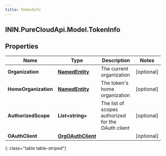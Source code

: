 ```yaml
---
title: TokenInfo
---
```

## ININ.PureCloudApi.Model.TokenInfo

## Properties

|Name | Type | Description | Notes|
|------------ | ------------- | ------------- | -------------|
| **Organization** | [**NamedEntity**](NamedEntity.html) | The current organization | [optional] |
| **HomeOrganization** | [**NamedEntity**](NamedEntity.html) | The token&#39;s home organization | [optional] |
| **AuthorizedScope** | **List&lt;string&gt;** | The list of scopes authorized for the OAuth client | [optional] |
| **OAuthClient** | [**OrgOAuthClient**](OrgOAuthClient.html) |  | [optional] |
{: class="table table-striped"}



